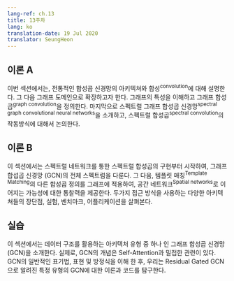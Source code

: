 ```yaml
---
lang-ref: ch.13
title: 13주차
lang: ko
translation-date: 19 Jul 2020
translator: SeungHeon
---
```



## 이론 A

<!-- In this section, we discuss the architecture and convolution of traditional convolutional neural networks. Then we extend to the graph domain. We understand the characteristics of graph and define the graph convolution. Finally, we introduce spectral graph convolutional neural networks and discuss how to perform spectral convolution. -->

이번 섹션에서는, 전통적인 합성곱 신경망의 아키텍쳐와 합성<sup>convolution</sup>에 대해 설명한다. 그 다음 그래프 도메인으로 확장하고자 한다. 그래프의 특성을 이해하고 그래프 합성곱<sup>graph convolution</sup>을 정의한다. 마지막으로 스펙트럴 그래프 합성곱 신경망<sup>spectral graph convolutional neural networks</sup>을 소개하고, 스펙트럴 합성곱<sup>spectral convolution</sup>의 작동방식에 대해서 논의한다.


## 이론 B

<!-- This section covers the complete spectrum of Graph Convolutional Networks (GCNs), starting with the implementation of Spectral Convolution through Spectral Networks. It then provides insights on applicability of the other convolutional definition of Template Matching to graphs, leading to Spatial networks. Various architectures employing the two approaches are detailed out with their corresponding pros & cons, experiments, benchmarks and applications. -->

이 섹션에서는 스펙트럴 네트워크를 통한 스펙트럴 합성곱의 구현부터 시작하여, 그래프 합섭곱 신경망 (GCN)의 전체 스펙트럼을 다룬다. 그 다음, 템플릿 매칭<sup>Template Matching</sup>의 다른 합성곱 정의를 그래프에 적용하여, 공간 네트워크<sup>Spatial networks</sup>로 이어지는 가능성에 대한 통찰력을 제공한다. 두가지 접근 방식을 사용하는 다양한 아키텍쳐들의 장단점, 실험, 벤치마크, 어플리케이션을 살펴본다.


## 실습

<!-- In this section, we introduce Graph Convolutional Network (GCN) which is one type of architecture that utilizes the structure of data.  Actually, the concept of GCNs is closely related to self-attention. After understanding the general notation, representation and equations of GCN, we delve into the theory and code of a specific type of GCN known as Residual Gated GCN. -->

이 섹션에서는 데이터 구조를 활용하는 아키텍처 유형 중 하나 인 그래프 합성곱 신경망 (GCN)을 소개한다. 실제로, GCN의 개념은 Self-Attention과 밀접한 관련이 있다. GCN의 일반적인 표기법, 표현 및 방정식을 이해 한 후, 우리는 Residual Gated GCN으로 알려진 특정 유형의 GCN에 대한 이론과 코드를 탐구한다.
